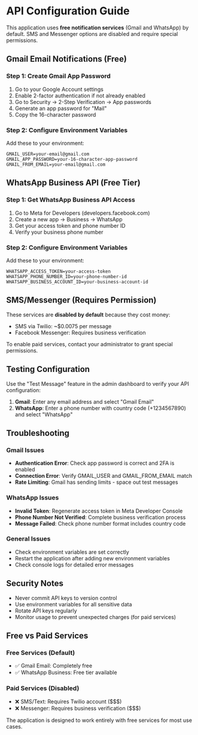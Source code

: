 # API Configuration Guide

This application uses **free notification services** (Gmail and WhatsApp) by default. SMS and Messenger options are disabled and require special permissions.

## Gmail Email Notifications (Free)

### Step 1: Create Gmail App Password
1. Go to your Google Account settings
2. Enable 2-factor authentication if not already enabled
3. Go to Security → 2-Step Verification → App passwords
4. Generate an app password for "Mail"
5. Copy the 16-character password

### Step 2: Configure Environment Variables
Add these to your environment:
```
GMAIL_USER=your-email@gmail.com
GMAIL_APP_PASSWORD=your-16-character-app-password
GMAIL_FROM_EMAIL=your-email@gmail.com
```

## WhatsApp Business API (Free Tier)

### Step 1: Get WhatsApp Business API Access
1. Go to Meta for Developers (developers.facebook.com)
2. Create a new app → Business → WhatsApp
3. Get your access token and phone number ID
4. Verify your business phone number

### Step 2: Configure Environment Variables
Add these to your environment:
```
WHATSAPP_ACCESS_TOKEN=your-access-token
WHATSAPP_PHONE_NUMBER_ID=your-phone-number-id
WHATSAPP_BUSINESS_ACCOUNT_ID=your-business-account-id
```

## SMS/Messenger (Requires Permission)

These services are **disabled by default** because they cost money:
- SMS via Twilio: ~$0.0075 per message
- Facebook Messenger: Requires business verification

To enable paid services, contact your administrator to grant special permissions.

## Testing Configuration

Use the "Test Message" feature in the admin dashboard to verify your API configuration:

1. **Gmail**: Enter any email address and select "Gmail Email"
2. **WhatsApp**: Enter a phone number with country code (+1234567890) and select "WhatsApp"

## Troubleshooting

### Gmail Issues
- **Authentication Error**: Check app password is correct and 2FA is enabled
- **Connection Error**: Verify GMAIL_USER and GMAIL_FROM_EMAIL match
- **Rate Limiting**: Gmail has sending limits - space out test messages

### WhatsApp Issues
- **Invalid Token**: Regenerate access token in Meta Developer Console
- **Phone Number Not Verified**: Complete business verification process
- **Message Failed**: Check phone number format includes country code

### General Issues
- Check environment variables are set correctly
- Restart the application after adding new environment variables
- Check console logs for detailed error messages

## Security Notes

- Never commit API keys to version control
- Use environment variables for all sensitive data
- Rotate API keys regularly
- Monitor usage to prevent unexpected charges (for paid services)

## Free vs Paid Services

### Free Services (Default)
- ✅ Gmail Email: Completely free
- ✅ WhatsApp Business: Free tier available

### Paid Services (Disabled)
- ❌ SMS/Text: Requires Twilio account ($$$)
- ❌ Messenger: Requires business verification ($$$)

The application is designed to work entirely with free services for most use cases.